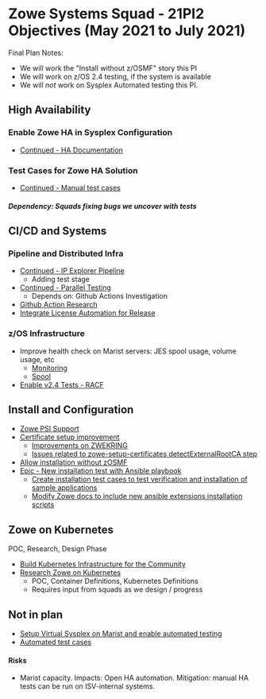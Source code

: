 # Zowe Systems Squad - 21PI2 Objectives (May 2021 to July 2021)

Final Plan Notes:
- We will work the "Install without z/OSMF" story this PI
- We will work on z/OS 2.4 testing, if the system is available
- We will _not_ work on Sysplex Automated testing this PI.

## High Availability 

### Enable Zowe HA in Sysplex Configuration

* [Continued - HA Documentation](https://github.com/zowe/docs-site/issues/1086)

### Test Cases for Zowe HA Solution

* [Continued - Manual test cases](https://github.com/zowe/zowe-install-packaging/issues/1476)

##### Dependency: Squads fixing bugs we uncover with tests

## CI/CD and Systems

### Pipeline and Distributed Infra
  
* [Continued - IP Explorer Pipeline](https://github.com/zowe/zowe-install-packaging/issues/1928)
    - Adding test stage
* [Continued - Parallel Testing](https://github.com/zowe/zowe-install-packaging/issues/1751)
    - Depends on: Github Actions Investigation
* [Github Action Research](https://github.com/zowe/zowe-install-packaging/issues/1868)
* [Integrate License Automation for Release](https://github.com/zowe/zowe-install-packaging/issues/1053)

### z/OS Infrastructure

* Improve health check on Marist servers: JES spool usage, volume usage, etc
    - [Monitoring](https://github.com/zowe/zowe-install-packaging/issues/1486)
    - [Spool](https://github.com/zowe/zowe-install-packaging/issues/2042)
* [Enable v2.4 Tests - RACF](https://github.com/zowe/zowe-install-packaging/issues/1397)


## Install and Configuration 

* [Zowe PSI Support](https://github.com/zowe/zowe-install-packaging/issues/1174)
* [Certificate setup improvement](https://github.com/zowe/zowe-install-packaging/issues/2088)
    - [Improvements on ZWEKRING](https://github.com/zowe/zowe-install-packaging/issues/2089)
    - [Issues related to zowe-setup-certificates detectExternalRootCA step](https://github.com/zowe/zowe-install-packaging/issues/2120)
* [Allow installation without zOSMF](https://github.com/zowe/zowe-install-packaging/issues/1976)
* [Epic - New installation test with Ansible playbook](https://github.com/zowe/zowe-install-packaging/issues/1196)
    - [Create installation test cases to test verification and installation of sample applications](https://github.com/zowe/zowe-install-packaging/issues/2067)
    - [Modify Zowe docs to include new ansible extensions installation scripts](https://github.com/zowe/zowe-install-packaging/issues/2068)


## Zowe on Kubernetes 

POC, Research, Design Phase

* [Build Kubernetes Infrastructure for the Community](https://github.com/zowe/zowe-install-packaging/issues/2132)
* [Research Zowe on Kubernetes](https://github.com/zowe/zowe-install-packaging/issues/2133)
    - POC, Container Definitions, Kubernetes Definitions
    - Requires input from squads as we design / progress

## Not in plan

* [Setup Virtual Sysplex on Marist and enable automated testing](https://github.com/zowe/zowe-install-packaging/issues/1479)
* [Automated test cases](https://github.com/zowe/zowe-install-packaging/issues/1476)

#### Risks

* Marist capacity. Impacts: Open HA automation. Mitigation: manual HA tests can be run on ISV-internal systems.